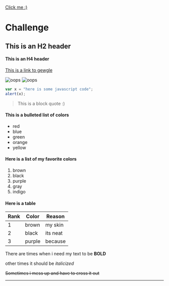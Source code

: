 
[Click me :)](../master/README.md)


# Challenge
## This is an H2 header
#### This is an H4 header
[This is a link to gewgle](https://www.google.com)


![oops](../master/mole-rat.jpg "Mole Rat with some nice hair:)")
![oops](https://i.pinimg.com/originals/b9/c3/8c/b9c38c65acdc0ba9845d0a2db95223cc.jpg "Hairless cat with some nice hair:)")
```javascript
var x = "here is some javascript code";
alert(x);
```
>This is a block quote :)

#### This is a bulleted list of colors

* red
* blue
* green
* orange
* yellow

#### Here is a list of my favorite colors

1. brown
2. black
3. purple
4. gray
5. indigo


#### Here is a table

| Rank | Color | Reason |
|------|-------|--------|
|   1  |  brown| my skin|
|   2  |  black|its neat|
|   3  | purple| because|

There are times when i need my text to be **BOLD**

other times it should be *italicized*

~~Sometimes i mess up and have to cross it out~~

-----------------------------------------------------
